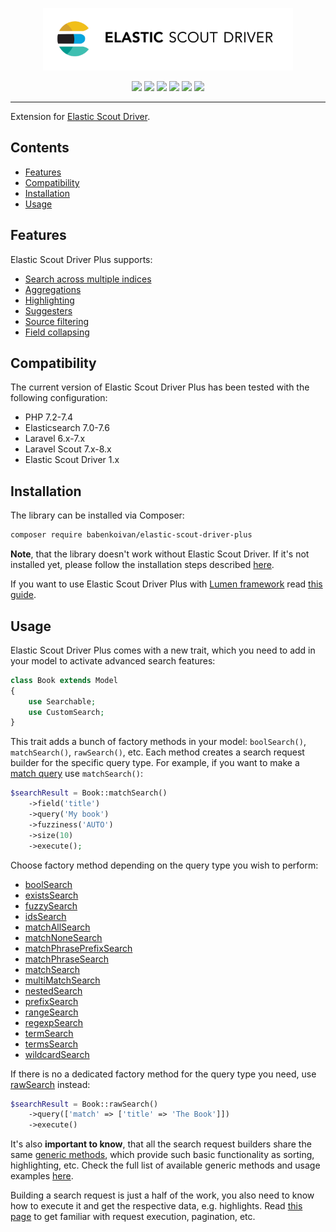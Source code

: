 <p align="center">
    <img width="400px" src="logo.gif">
</p>

<p align="center">
    <a href="https://packagist.org/packages/babenkoivan/elastic-scout-driver-plus"><img src="https://poser.pugx.org/babenkoivan/elastic-scout-driver-plus/v/stable"></a>
    <a href="https://packagist.org/packages/babenkoivan/elastic-scout-driver-plus"><img src="https://poser.pugx.org/babenkoivan/elastic-scout-driver-plus/downloads"></a>
    <a href="https://packagist.org/packages/babenkoivan/elastic-scout-driver-plus"><img src="https://poser.pugx.org/babenkoivan/elastic-scout-driver-plus/license"></a>
    <a href="https://travis-ci.com/babenkoivan/elastic-scout-driver-plus"><img src="https://travis-ci.com/babenkoivan/elastic-scout-driver-plus.svg?branch=master"></a>
    <a href="https://paypal.me/babenkoi"><img src="https://img.shields.io/badge/donate-paypal-blue"></a>
    <a href="https://www.amazon.de/Amazon-de-e-Gift-Voucher-Various-Designs/dp/B07Q1JNC7R"><img src="https://img.shields.io/badge/donate-amazon-black"></a>
</p>

---

Extension for [Elastic Scout Driver](https://github.com/babenkoivan/elastic-scout-driver).

## Contents

* [Features](#features)
* [Compatibility](#compatibility)
* [Installation](#installation)
* [Usage](#usage)

## Features

Elastic Scout Driver Plus supports:

* [Search across multiple indices](docs/generic-methods.md#join)
* [Aggregations](docs/generic-methods.md#aggregate)
* [Highlighting](docs/generic-methods.md#highlight)
* [Suggesters](docs/generic-methods.md#suggest)
* [Source filtering](docs/generic-methods.md#source)
* [Field collapsing](docs/generic-methods.md#collapse)

## Compatibility

The current version of Elastic Scout Driver Plus has been tested with the following configuration:

* PHP 7.2-7.4
* Elasticsearch 7.0-7.6
* Laravel 6.x-7.x
* Laravel Scout 7.x-8.x
* Elastic Scout Driver 1.x

## Installation

The library can be installed via Composer:

```bash
composer require babenkoivan/elastic-scout-driver-plus
```

**Note**, that the library doesn't work without Elastic Scout Driver. If it's not installed yet, please follow
the installation steps described [here](https://github.com/babenkoivan/elastic-scout-driver#installation).

If you want to use Elastic Scout Driver Plus with [Lumen framework](https://lumen.laravel.com/)
read [this guide](https://github.com/babenkoivan/elastic-scout-driver-plus/wiki/Lumen-Installation).

## Usage

Elastic Scout Driver Plus comes with a new trait, which you need to add in your model to activate advanced search features:

```php
class Book extends Model
{
    use Searchable;
    use CustomSearch;
}
```

This trait adds a bunch of factory methods in your model: `boolSearch()`, `matchSearch()`, `rawSearch()`, etc.
Each method creates a search request builder for the specific query type. For example, if you want to make a 
[match query](https://www.elastic.co/guide/en/elasticsearch/reference/current/query-dsl-match-query.html) use `matchSearch()`: 

```php
$searchResult = Book::matchSearch()
    ->field('title')
    ->query('My book')
    ->fuzziness('AUTO')
    ->size(10)
    ->execute();
``` 

Choose factory method depending on the query type you wish to perform:
* [boolSearch](docs/compound-queries.md#boolean) 
* [existsSearch](docs/term-queries.md#exists) 
* [fuzzySearch](docs/term-queries.md#fuzzy)
* [idsSearch](docs/term-queries.md#ids)
* [matchAllSearch](docs/full-text-queries.md#match-all)
* [matchNoneSearch](docs/full-text-queries.md#match-none)
* [matchPhrasePrefixSearch](docs/full-text-queries.md#match-phrase-prefix)
* [matchPhraseSearch](docs/full-text-queries.md#match-phrase)
* [matchSearch](docs/full-text-queries.md#match)
* [multiMatchSearch](docs/full-text-queries.md#multi-match)
* [nestedSearch](docs/joining-queries.md#nested)
* [prefixSearch](docs/term-queries.md#prefix)
* [rangeSearch](docs/term-queries.md#range)
* [regexpSearch](docs/term-queries.md#regexp)
* [termSearch](docs/term-queries.md#term)
* [termsSearch](docs/term-queries.md#terms)
* [wildcardSearch](docs/term-queries.md#wildcard)

If there is no a dedicated factory method for the query type you need, use [rawSearch](#raw-search) instead:

```php
$searchResult = Book::rawSearch()
    ->query(['match' => ['title' => 'The Book']])
    ->execute()
```

It's also **important to know**, that all the search request builders share the same [generic methods](docs/generic-methods.md), 
which provide such basic functionality as sorting, highlighting, etc. Check the full list of available generic methods 
and usage examples [here](docs/generic-methods.md).

Building a search request is just a half of the work, you also need to know how to execute it and get the respective data,
e.g. highlights. Read [this page](docs/search-results.md) to get familiar with request execution, pagination, etc.
